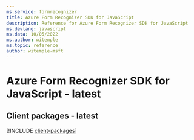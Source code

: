 ```yaml
---
ms.service: formrecognizer
title: Azure Form Recognizer SDK for JavaScript
description: Reference for Azure Form Recognizer SDK for JavaScript
ms.devlang: javascript
ms.data: 10/05/2022
ms.author: witemple
ms.topic: reference
author: witemple-msft
---
```

# Azure Form Recognizer SDK for JavaScript - latest

## Client packages - latest
[!INCLUDE [client-packages](form-recognizer-client-index.md)]